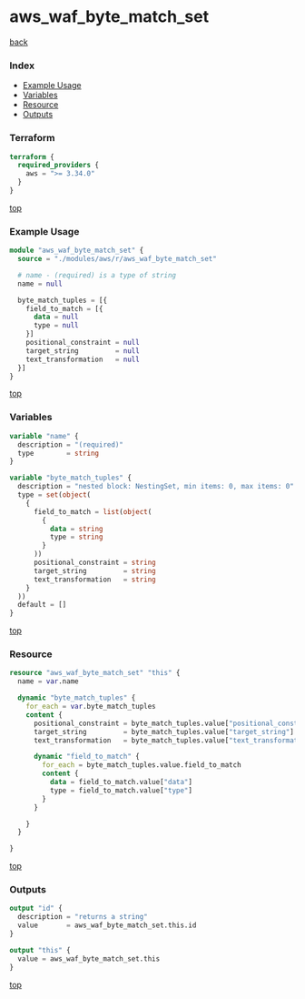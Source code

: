 # aws_waf_byte_match_set

[back](../aws.md)

### Index

- [Example Usage](#example-usage)
- [Variables](#variables)
- [Resource](#resource)
- [Outputs](#outputs)

### Terraform

```terraform
terraform {
  required_providers {
    aws = ">= 3.34.0"
  }
}
```

[top](#index)

### Example Usage

```terraform
module "aws_waf_byte_match_set" {
  source = "./modules/aws/r/aws_waf_byte_match_set"

  # name - (required) is a type of string
  name = null

  byte_match_tuples = [{
    field_to_match = [{
      data = null
      type = null
    }]
    positional_constraint = null
    target_string         = null
    text_transformation   = null
  }]
}
```

[top](#index)

### Variables

```terraform
variable "name" {
  description = "(required)"
  type        = string
}

variable "byte_match_tuples" {
  description = "nested block: NestingSet, min items: 0, max items: 0"
  type = set(object(
    {
      field_to_match = list(object(
        {
          data = string
          type = string
        }
      ))
      positional_constraint = string
      target_string         = string
      text_transformation   = string
    }
  ))
  default = []
}
```

[top](#index)

### Resource

```terraform
resource "aws_waf_byte_match_set" "this" {
  name = var.name

  dynamic "byte_match_tuples" {
    for_each = var.byte_match_tuples
    content {
      positional_constraint = byte_match_tuples.value["positional_constraint"]
      target_string         = byte_match_tuples.value["target_string"]
      text_transformation   = byte_match_tuples.value["text_transformation"]

      dynamic "field_to_match" {
        for_each = byte_match_tuples.value.field_to_match
        content {
          data = field_to_match.value["data"]
          type = field_to_match.value["type"]
        }
      }

    }
  }

}
```

[top](#index)

### Outputs

```terraform
output "id" {
  description = "returns a string"
  value       = aws_waf_byte_match_set.this.id
}

output "this" {
  value = aws_waf_byte_match_set.this
}
```

[top](#index)